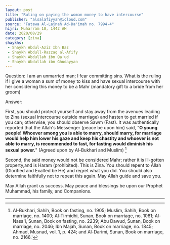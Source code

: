 ```yaml
---
layout: post
title: "Ruling on paying the woman money to have intercourse"
publisher: "alsalafiyyah@icloud.com"
source: "Fatawa Al-Lajnah Ad-Da'imah no. 7994-4"
hijri: Muharram 10, 1442 AH
date: 2020/08/29
category: [zina]
shaykhs: 
 - Shaykh Abdul-Aziz Ibn Baz
 - Shaykh Abdull-Razzaq al-Afify
 - Shaykh Abdullah ibn Qa'ud
 - Shaykh Abdullah ibn Ghudayyan
---
```


Question: 
I am an unmarried man; I fear committing sins. What is the ruling if I give a woman a sum of money to kiss and have sexual intercourse with her considering this money to be a Mahr (mandatory gift to a bride from her groom)

Answer:

First, you should protect yourself and stay away from the avenues leading to Zina (sexual intercourse outside marriage) and hasten to get married if you can; otherwise, you should observe Sawm (Fast). It was authentically reported that the Allah's Messenger (peace be upon him) said, "**O young people! Whoever among you is able to marry, should marry, for marriage would help him lower his gaze and keep his chastity and whoever is not able to marry, is recommended to fast, for fasting would diminish his sexual power.**" (Agreed upon by Al-Bukhari and Muslim) [^1]

Second, the said money would not be considered Mahr; rather it is ill-gotten property,and is Haram (prohibited). This is Zina. You should repent to Allah (Glorified and Exalted be He) and regret what you did. You should also determine faithfully not to repeat this again. May Allah guide and save you.

May Allah grant us success. May peace and blessings be upon our Prophet Muhammad, his family, and Companions.

---
[^1]: Al-Bukhari, Sahih, Book on fasting, no. 1905; Muslim, Sahih, Book on marriage, no. 1400; Al-Tirmidhi, Sunan, Book on marriage, no. 1081; Al-Nasa'i, Sunan, Book on fasting, no. 2239; Abu Dawud, Sunan, Book on marriage, no. 2046; Ibn Majah, Sunan, Book on marriage, no. 1845; Ahmad, Musnad, vol. 1, p. 424; and Al-Darimi, Sunan, Book on marriage, no. 2166.'
